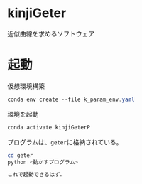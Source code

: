 # kinjiGeter
近似曲線を求めるソフトウェア

# 起動
仮想環境構築
<!--
``` PowerShell
conda env create --file kinji_env.yaml
```
-->

``` PowerShell
conda env create --file k_param_env.yaml
```

環境を起動
<!--
``` PowerShell
conda activate kinjiGeter
```
-->

``` PowerShell
conda activate kinjiGeterP
```

<!--
プログラムは，`src`の中に格納されている．
``` PowerShell
python kinjiGeter.py
```
-->
プログラムは、`geter`に格納されている。
``` PowerShell
cd geter
python <動かすプログラム>

これで起動できるはず．
